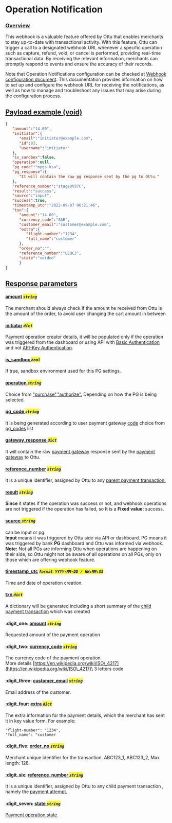 # Operation Notification

### [Overview](operation-notification.md#overview)

This webhook is a valuable feature offered by Ottu that enables merchants to stay up-to-date with transactional activity. With this feature, Ottu can trigger a call to a designated webhook URL whenever a specific operation such as capture, refund, void, or cancel is performed, providing real-time transactional data. By receiving the relevant information, merchants can promptly respond to events and ensure the accuracy of their records.

Note that Operation Notifications configuration can be checked at [Webhook configuration document](../../user-guide/configuration.md#webhook-configuration). This documentation provides information on how to set up and configure the webhook URL for receiving the notifications, as well as how to manage and troubleshoot any issues that may arise during the configuration process.

## [Payload example (void)](operation-notification.md#payload-example-void)

```json
{
   "amount":"14.00",
   "initiator":{
      "email":"initiator@example.com",
      "id":83,
      "username":"initiator"
   },
   "is_sandbox":false,
   "operation":null,
   "pg_code":"mpgs-ksa",
   "pg_response":{
      "It will contain the raw pg response sent by the pg to Ottu."
   },
   "reference_number":"stageDV37C",
   "result":"success",
   "source":"input",
   "success":true,
   "timestamp_utc":"2022-09-07 06:21:46",
   "txn":{
      "amount":"14.00",
      "currency_code":"SAR",
      "customer_email":"customer@example.com",
      "extra":{
         "flight-number":"1234",
         "full_name":"customer"
      },
      "order_no":"",
      "reference_number":"LEQCJ",
      "state":"voided"
      }
}
```

## [Response parameters](operation-notification.md#response-parameters)

#### [amount](operation-notification.md#amount-string) _<mark style="color:blue;">`string`</mark>_

The merchant should always check if the amount he received from Ottu is the amount of the order, to avoid user changing the cart amount in between

#### [initiator](operation-notification.md#initiator-dict) _<mark style="color:blue;">`dict`</mark>_&#x20;

Payment operation creator details, it will be populated only if the operation was triggered from the dashboard or using API with [Basic Authentication](../authentication.md#basic-authentication) and not [API-Key Authentication](../authentication.md#private-key-api-key).

#### [is\_sandbox ](operation-notification.md#is\_sandbox-bool)_<mark style="color:blue;">`bool`</mark>_

If true, sandbox environment used for this PG settings.

#### [operation ](operation-notification.md#operation-string)_<mark style="color:blue;">`string`</mark>_

Choice from ["purchase","authorize".](../../user-guide/payment-gateway.md#configure-payment-gateway) Depending on how the PG is being selected.

#### [pg\_code ](operation-notification.md#pg\_code-string)_<mark style="color:blue;">`string`</mark>_

It is being generated according to user payment gateway [code](../checkout-api.md#pg\_codes-array-required) choice from [pg\_codes](../checkout-api.md#pg\_codes-array-required) list

#### [gateway\_response ](operation-notification.md#gateway\_response-dict)_<mark style="color:blue;">`dict`</mark>_

It will contain the raw [payment gateway](../../user-guide/payment-gateway.md) response sent by the [payment gateway](../../user-guide/payment-gateway.md) to Ottu.

#### [reference\_number](operation-notification.md#reference\_number-string) _<mark style="color:blue;">`string`</mark>_

It is a unique identifier, assigned by Ottu to any [parent payment transaction.](../../user-guide/payment-tracking.md#states-of-parent-payment-transaction)

#### [result](operation-notification.md#result-string) _<mark style="color:blue;">`string`</mark>_

**Since** it states if the operation was success or not, and webhook operations are not triggered if the operation has failed, so It is a **Fixed value:** success.&#x20;

#### [source ](operation-notification.md#source-string)_<mark style="color:blue;">`string`</mark>_

can be input or pg:\
**Input** means it was triggered by Ottu side via API or dashboard. PG means it was triggered by bank **PG** dashboard and Ottu was informed via webhook.\
**Note:** Not all PGs are informing Ottu when operations are happening on their side, so Ottu might not be aware of all operations on all PGs, only on those which are offering webhook feature.

#### [timestamp\_utc](operation-notification.md#timestamp\_utc-format-yyyy-mm-dd-hh-mm-ss) _<mark style="color:blue;">`format YYYY-MM-DD / HH:MM:SS`</mark>_&#x20;

Time and date of operation creation.

#### [txn ](operation-notification.md#txn-dict)_<mark style="color:blue;">`dict`</mark>_

A dictionary will be generated including a short summary of the [child payment transaction](../../user-guide/payment-tracking.md#states-of-child-payment-transaction) which was created

#### :digit\_one: [amount](operation-notification.md#amount-string-1) _<mark style="color:blue;">`string`</mark>_

Requested amount of the payment operation&#x20;

#### :digit\_two: [currency\_code](operation-notification.md#currency\_code-string) _<mark style="color:blue;">`string`</mark>_

The currency code of the payment operation.\
More details [https://en.wikipedia.org/wiki/ISO\_4217](https://en.wikipedia.org/wiki/ISO\_4217)\
3 letters code

#### :digit\_three: [customer\_email](operation-notification.md#customer\_email-string) _<mark style="color:blue;">`string`</mark>_

Email address of the customer.

#### :digit\_four: [extra ](operation-notification.md#extra-dict)_<mark style="color:blue;">`dict`</mark>_

The extra information for the payment details, which the merchant has sent it in key value form. For example:

```
"flight-number": "1234",
"full_name": "customer
```

#### :digit\_five: [order\_no ](operation-notification.md#order\_no-string)_<mark style="color:blue;">`string`</mark>_

Merchant unique identifier for the transaction. ABC123\_1, ABC123\_2, Max length: 128.

#### :digit\_six: [reference\_number ](operation-notification.md#reference\_number-string-1)_<mark style="color:blue;">`string`</mark>_

It is a unique identifier, assigned by Ottu to any child payment transaction , namely the [payment attempt.](../../user-guide/payment-tracking.md#payment-transaction)

#### :digit\_seven: [state ](operation-notification.md#state-string)_<mark style="color:blue;">`string`</mark>_

[Payment operation state](../../user-guide/payment-tracking.md#states-of-child-payment-transaction).
